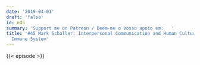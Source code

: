 ```yaml
---
date: '2019-04-01'
draft: 'false'
id: e45
summary: 'Support me on Patreon / Deem-me o vosso apoio em:   '
title: '#45 Mark Schaller: Interpersonal Communication and Human Culture, The Behavioral
  Immune System'
---
```

{{< episode >}}
